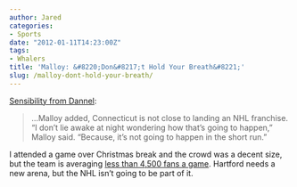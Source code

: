 ```yaml
---
author: Jared
categories:
- Sports
date: "2012-01-11T14:23:00Z"
tags:
- Whalers
title: 'Malloy: &#8220;Don&#8217;t Hold Your Breath&#8221;'
slug: /malloy-dont-hold-your-breath/
---
```

[Sensibility from Dannel](https://www.courant.com/sports/hockey/hc-xpm-2012-01-11-hc-malloy-on-nhl-dont-hold-your-breath-20120111-story.html):

> …Malloy added, Connecticut is not close to landing an NHL franchise. “I don’t lie awake at night wondering how that’s going to happen,” Malloy said. “Because, it’s not going to happen in the short run.”

I attended a game over Christmas break and the crowd was a decent size, but the team is averaging [less than 4,500 fans a game](http://theahl.com/stats/schedule.php?view=attendance). Hartford needs a new arena, but the NHL isn’t going to be part of it.
